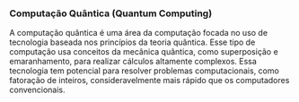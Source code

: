### Computação Quântica (Quantum Computing)

A computação quântica é uma área da computação focada no uso de tecnologia baseada nos princípios da teoria quântica. Esse tipo de computação usa conceitos da mecânica quântica, como superposição e emaranhamento, para realizar cálculos altamente complexos. Essa tecnologia tem potencial para resolver problemas computacionais, como fatoração de inteiros, consideravelmente mais rápido que os computadores convencionais.